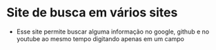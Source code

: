 # Site de busca em vários sites
 - Esse site permite buscar alguma informação no google, github e no youtube ao mesmo tempo digitando apenas em um campo

